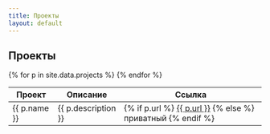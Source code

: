 ```yaml
---
title: Проекты
layout: default
---
```


## Проекты

<table>
  <thead>
    <tr><th>Проект</th><th>Описание</th><th>Ссылка</th></tr>
  </thead>
  <tbody>
  {% for p in site.data.projects %}
    <tr>
      <td>{{ p.name }}</td>
      <td>{{ p.description }}</td>
      <td>
        {% if p.url %}
          <a href="{{ p.url }}" target="_blank" rel="noopener">{{ p.url }}</a>
        {% else %}
          <span class="tag">приватный</span>
        {% endif %}
      </td>
    </tr>
  {% endfor %}
  </tbody>
</table>
